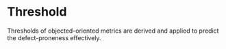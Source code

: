 # Threshold
Thresholds of objected-oriented metrics are derived and applied to predict the defect-proneness effectively.
